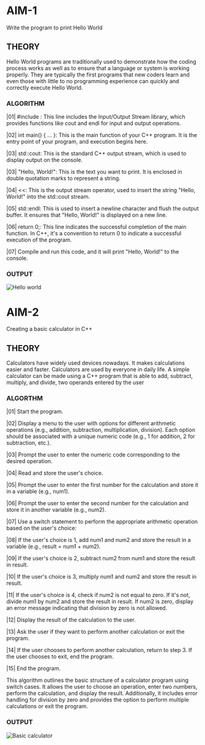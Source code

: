 # **AIM-1**
Write the program to print Hello World

## **THEORY**
Hello World programs are traditionally used to demonstrate how the coding process works as well as to ensure that a language or system is working properly. They are typically the first programs that new coders learn and even those with little to no programming experience can quickly and correctly execute Hello World.

### **ALGORITHM**
|01| #include <iostream>: This line includes the Input/Output Stream library, which provides functions like cout and endl for input and output operations.

|02| int main() { ... }: This is the main function of your C++ program. It is the entry point of your program, and execution begins here.

|03| std::cout: This is the standard C++ output stream, which is used to display output on the console.

|03| "Hello, World!": This is the text you want to print. It is enclosed in double quotation marks to represent a string.

|04| <<: This is the output stream operator, used to insert the string "Hello, World!" into the std::cout stream.

|05| std::endl: This is used to insert a newline character and flush the output buffer. It ensures that "Hello, World!" is displayed on a new line.

|06| return 0;: This line indicates the successful completion of the main function. In C++, it's a convention to return 0 to indicate a successful execution of the program.

|07| Compile and run this code, and it will print "Hello, World!" to the console.

### **OUTPUT**





![Hello world](https://github.com/Purvansha022609/Basic/assets/139473344/17549f53-8c30-4869-8284-b26c5f601d7f)


# **AIM-2**
Creating a basic calculator in C++

## **THEORY**
Calculators have widely used devices nowadays. It makes calculations easier and faster. Calculators are used by everyone in daily life. A simple calculator can be made using a C++ program that is able to add, subtract, multiply, and divide, two operands entered by the user

### **ALGORTHM**
|01| Start the program.

|02| Display a menu to the user with options for different arithmetic operations (e.g., addition, subtraction, multiplication, division). Each option should be associated with a unique numeric code (e.g., 1 for addition, 2 for subtraction, etc.).

|03| Prompt the user to enter the numeric code corresponding to the desired operation.

|04| Read and store the user's choice.

|05| Prompt the user to enter the first number for the calculation and store it in a variable (e.g., num1).

|06| Prompt the user to enter the second number for the calculation and store it in another variable (e.g., num2).

|07| Use a switch statement to perform the appropriate arithmetic operation based on the user's choice:

|08| If the user's choice is 1, add num1 and num2 and store the result in a variable (e.g., result = num1 + num2).

|09| If the user's choice is 2, subtract num2 from num1 and store the result in result.

|10| If the user's choice is 3, multiply num1 and num2 and store the result in result.

|11| If the user's choice is 4, check if num2 is not equal to zero. If it's not, divide num1 by num2 and store the result in result. If num2 is zero, display an error message indicating that division by zero is not allowed.

|12| Display the result of the calculation to the user.

|13| Ask the user if they want to perform another calculation or exit the program.

|14| If the user chooses to perform another calculation, return to step 3. If the user chooses to exit, end the program.

|15| End the program.

This algorithm outlines the basic structure of a calculator program using switch cases. It allows the user to choose an operation, enter two numbers, perform the calculation, and display the result. Additionally, it includes error handling for division by zero and provides the option to perform multiple calculations or exit the program.

### **OUTPUT**

![Basic calculator](https://github.com/Purvansha022609/Basic/assets/139473344/5b35e14c-03b6-484c-bf39-d34b003e715d)
